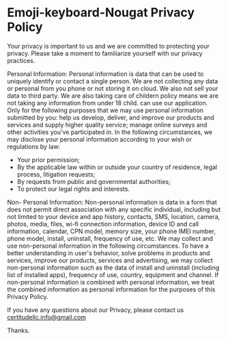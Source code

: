 # Emoji-keyboard-Nougat Privacy Policy

Your privacy is important to us and we are committed to protecting your privacy. 
Please take a moment to familiarize yourself with our privacy practices.

Personal Information:
Personal information is data that can be used to uniquely identify or contact a single person.
We are not collecting any data or personal from you phone or not storing it on cloud. We also not sell your data to third party.  We are also taking care of childern policy means we are not taking any information from under 18 child. can use our application.
 Only for the following purposes that we may use personal information submitted by you: 
help us develop, deliver, and improve our products and services and supply higher quality service; manage online surveys and other activities you've participated in. In the following circumstances, we may disclose your personal information according to your wish or regulations by law:
- Your prior permission;
- By the applicable law within or outside your country of residence, legal process, litigation requests;
- By requests from public and governmental authorities;
- To protect our legal rights and interests.


Non- Personal Information:
 Non-personal information is data in a form that does not permit direct association with any specific individual, including but not limited to your device and app history, contacts, SMS, location, camera, photos, media, files, wi-fi connection information, device ID and call information, calendar, CPN model, memory size, your phone IMEI number, phone model, install, uninstall, frequency of use, etc. We may collect and use non-personal information in the following circumstances. To have a better understanding in user's behavior, solve problems in products and services, improve our products, services and advertising, we may collect non-personal information such as the data of install and uninstall (including list of installed apps), frequency of use, country, equipment and channel. If non-personal information is combined with personal information, we treat the combined information as personal information for the purposes of this Privacy Policy.

If you have any questions  about our Privacy, please contact us certitudellc.info@gmail.com

Thanks.
